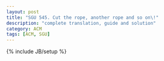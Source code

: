 ```yaml
---
layout: post
title: "SGU 545. Cut the rope, another rope and so on\!"
description: "complete translation, guide and solution"
category: ACM
tags: [ACM, SGU]
---
```

{% include JB/setup %}

